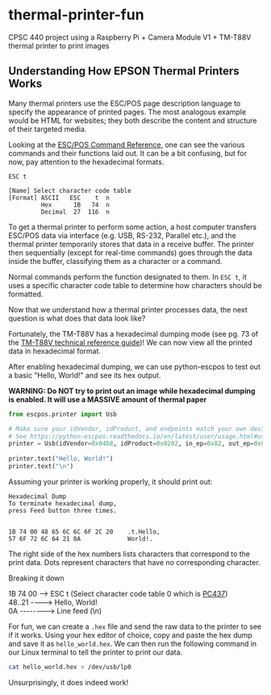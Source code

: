 # thermal-printer-fun

CPSC 440 project using a Raspberry Pi + Camera Module V1 + TM-T88V thermal printer to print images

## Understanding How EPSON Thermal Printers Works

Many thermal printers use the ESC/POS page description language to specify
the appearance of printed pages. The most analogous example would be HTML
for websites; they both describe the content and structure of their targeted
media.

Looking at the [ESC/POS Command Reference](https://download4.epson.biz/sec_pubs/pos/reference_en/escpos/ref_escpos_en/tmt88v.html), one can see the various
commands and their functions laid out. It can be a bit confusing, but for now, pay
attention to the hexadecimal formats.

```
ESC t

[Name] Select character code table
[Format] ASCII   ESC    t  n
         Hex      1B   74  n
         Decimal  27  116  n
```

To get a thermal printer to perform some action, a host computer transfers ESC/POS data via interface (e.g. USB, RS-232, Parallel etc.), and the thermal printer temporarily stores that data in a receive buffer. The printer then sequentially (except for real-time commands) goes through the data inside the buffer, classifying them as a character or a command.

Normal commands perform the function designated to them. In `ESC t`, it uses a specific character code table to determine how
characters should be formatted.

Now that we understand how a thermal printer processes data, the next question is what does that data look like?

Fortunately, the TM-T88V has a hexadecimal dumping mode (see pg. 73 of the [TM-T88V technical reference guide](https://files.support.epson.com/pdf/pos/bulk/tm-t88v_trg_en_revf.pdf))! We can now view all the printed data in hexadecimal format.

After enabling hexadecimal dumping, we can use python-escpos to test out a basic "Hello, World!" and see its
hex output.

**WARNING: Do NOT try to print out an image while hexadecimal dumping is enabled. It will use a MASSIVE amount of thermal paper**

```python
from escpos.printer import Usb

# Make sure your idVendor, idProduct, and endpoints match your own device!
# See https://python-escpos.readthedocs.io/en/latest/user/usage.html#usb-printer
printer = Usb(idVendor=0x04b8, idProduct=0x0202, in_ep=0x82, out_ep=0x01, profile="TM-T88V")
        
printer.text("Hello, World!")
printer.text("\n")
```

Assuming your printer is working properly, it should print out:

```
Hexadecimal Dump
To terminate hexadecimal dump,
press Feed button three times.


1B 74 00 48 65 6C 6C 6F 2C 20    .t.Hello,
57 6F 72 6C 64 21 0A             World!.
```

The right side of the hex numbers lists characters that correspond to the print data.
Dots represent characters that have no corresponding character.

Breaking it down

1B 74 00 --> ESC t (Select character code table 0 which is [PC437](https://download4.epson.biz/sec_pubs/pos/reference_en/charcode/ref_charcode_en/page_00.html))  
48..21 ----> Hello, World!  
0A --------> Line feed (\n)  

For fun, we can create a `.hex` file and send the raw data to the printer to see if it works. Using your hex editor of choice,
copy and paste the hex dump and save it as `hello_world.hex`. We can then run the following command in our Linux terminal to tell the printer
to print our data.

```sh
cat hello_world.hex > /dev/usb/lp0
```

Unsurprisingly, it does indeed work!
